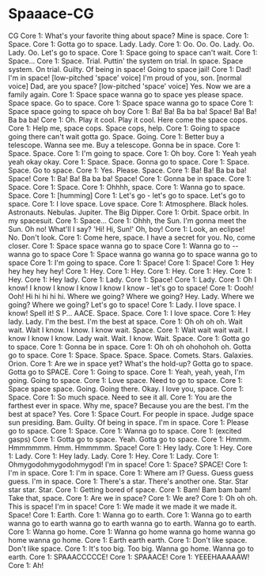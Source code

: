 # Spaaace-CG
CG
Core 1: What's your favorite thing about space? Mine is space.
Core 1: Space.
Core 1: Gotta go to space. Lady. Lady.
Core 1: Oo. Oo. Oo. Lady. Oo. Lady. Oo. Let's go to space.
Core 1: Space going to space can't wait.
Core 1: Space...
Core 1: Space. Trial. Puttin' the system on trial. In space. Space system. On
trial. Guilty. Of being in space! Going to space jail!
Core 1: Dad! I'm in space! [low-pitched 'space' voice] I'm proud of you, son.
[normal voice] Dad, are you space? [low-pitched 'space' voice] Yes. Now we are
a family again.
Core 1: Space space wanna go to space yes please space. Space space. Go to
space.
Core 1: Space space wanna go to space
Core 1: Space space going to space oh boy
Core 1: Ba! Ba! Ba ba ba! Space! Ba! Ba! Ba ba ba!
Core 1: Oh. Play it cool. Play it cool. Here come the space cops.
Core 1: Help me, space cops. Space cops, help.
Core 1: Going to space going there can't wait gotta go. Space. Going.
Core 1: Better buy a telescope. Wanna see me. Buy a telescope. Gonna be in
space.
Core 1: Space. Space.
Core 1: I'm going to space.
Core 1: Oh boy.
Core 1: Yeah yeah yeah okay okay.
Core 1: Space. Space. Gonna go to space.
Core 1: Space. Space. Go to space.
Core 1: Yes. Please. Space.
Core 1: Ba! Ba! Ba ba ba! Space!
Core 1: Ba! Ba! Ba ba ba! Space!
Core 1: Gonna be in space.
Core 1: Space.
Core 1: Space.
Core 1: Ohhhh, space.
Core 1: Wanna go to space. Space.
Core 1: [humming]
Core 1: Let's go - let's go to space. Let's go to space.
Core 1: I love space. Love space.
Core 1: Atmosphere. Black holes. Astronauts. Nebulas. Jupiter. The Big Dipper.
Core 1: Orbit. Space orbit. In my spacesuit.
Core 1: Space...
Core 1: Ohhh, the Sun. I'm gonna meet the Sun. Oh no! What'll I say? 'Hi! Hi,
Sun!' Oh, boy!
Core 1: Look, an eclipse! No. Don't look.
Core 1: Come here, space. I have a secret for you. No, come closer.
Core 1: Space space wanna go to space
Core 1: Wanna go to -- wanna go to space
Core 1: Space wanna go wanna go to space wanna go to space
Core 1: I'm going to space.
Core 1: Space!
Core 1: Space!
Core 1: Hey hey hey hey hey!
Core 1: Hey.
Core 1: Hey.
Core 1: Hey.
Core 1: Hey.
Core 1: Hey.
Core 1: Hey lady.
Core 1: Lady.
Core 1: Space!
Core 1: Lady.
Core 1: Oh I know! I know I know I know I know I know - let's go to space!
Core 1: Oooh! Ooh! Hi hi hi hi hi. Where we going? Where we going? Hey. Lady.
Where we going? Where we going? Let's go to space!
Core 1: Lady. I love space. I know! Spell it! S P... AACE. Space. Space.
Core 1: I love space.
Core 1: Hey lady. Lady. I'm the best. I'm the best at space.
Core 1: Oh oh oh oh. Wait wait. Wait I know. I know. I know wait. Space.
Core 1: Wait wait wait wait. I know I know I know. Lady wait. Wait. I know.
Wait. Space.
Core 1: Gotta go to space.
Core 1: Gonna be in space.
Core 1: Oh oh oh ohohohoh oh. Gotta go to space.
Core 1: Space. Space. Space. Space. Comets. Stars. Galaxies. Orion.
Core 1: Are we in space yet? What's the hold-up? Gotta go to space. Gotta go to
SPACE.
Core 1: Going to space.
Core 1: Yeah, yeah, yeah, I'm going. Going to space.
Core 1: Love space. Need to go to space.
Core 1: Space space space. Going. Going there. Okay. I love you, space.
Core 1: Space.
Core 1: So much space. Need to see it all.
Core 1: You are the farthest ever in space. Why me, space? Because you are the
best. I'm the best at space? Yes.
Core 1: Space Court. For people in space. Judge space sun presiding. Bam.
Guilty. Of being in space. I'm in space.
Core 1: Please go to space.
Core 1: Space.
Core 1: Wanna go to space.
Core 1: (excited gasps)
Core 1: Gotta go to space. Yeah. Gotta go to space.
Core 1: Hmmm. Hmmmmmm. Hmm. Hmmmmm. Space!
Core 1: Hey lady.
Core 1: Hey.
Core 1: Lady.
Core 1: Hey lady. Lady.
Core 1: Hey.
Core 1: Lady.
Core 1: Ohmygodohmygodohmygod! I'm in space!
Core 1: Space? SPACE!
Core 1: I'm in space.
Core 1: I'm in space.
Core 1: Where am I? Guess. Guess guess guess. I'm in space.
Core 1: There's a star. There's another one. Star. Star star star. Star.
Core 1: Getting bored of space.
Core 1: Bam! Bam bam bam! Take that, space.
Core 1: Are we in space?
Core 1: We are?
Core 1: Oh oh oh. This is space! I'm in space!
Core 1: We made it we made it we made it. Space!
Core 1: Earth.
Core 1: Wanna go to earth.
Core 1: Wanna go to earth wanna go to earth wanna go to earth wanna go to
earth. Wanna go to earth.
Core 1: Wanna go home.
Core 1: Wanna go home wanna go home wanna go home wanna go home.
Core 1: Earth earth earth.
Core 1: Don't like space. Don't like space.
Core 1: It's too big. Too big. Wanna go home. Wanna go to earth.
Core 1: SPAAACCCCCE!
Core 1: SPAAACE!
Core 1: YEEEHAAAAAW!
Core 1: Ah!
